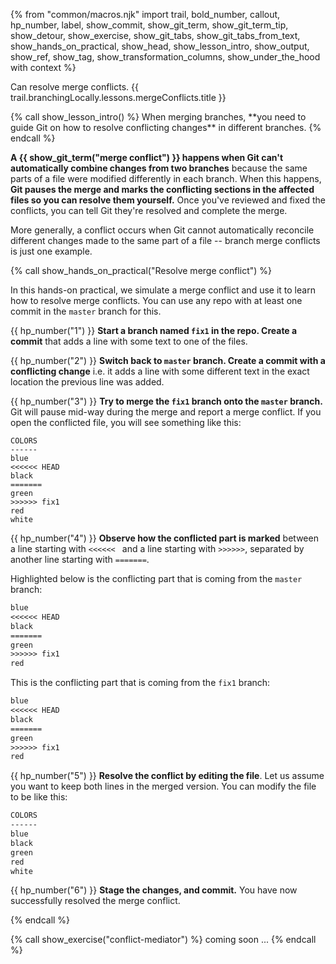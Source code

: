 {% from "common/macros.njk" import trail, bold_number, callout, hp_number, label, show_commit, show_git_term, show_git_term_tip, show_detour, show_exercise, show_git_tabs, show_git_tabs_from_text, show_hands_on_practical, show_head, show_lesson_intro, show_output, show_ref, show_tag, show_transformation_columns, show_under_the_hood with context %}

<span id="prereqs"></span>
<span id="outcomes">Can resolve merge conflicts.</span>
<span id="title">{{ trail.branchingLocally.lessons.mergeConflicts.title }}</span>

<div id="body">
{% call show_lesson_intro() %}
When merging branches, **you need to guide Git on how to resolve conflicting changes** in different branches.
{% endcall %}

**A {{ show_git_term("merge conflict") }} happens when Git can't automatically combine changes from two branches** because the same parts of a file were modified differently in each branch. When this happens, **Git pauses the merge and marks the conflicting sections in the affected files so you can resolve them yourself.** Once you've reviewed and fixed the conflicts, you can tell Git they're resolved and complete the merge.

More generally, a conflict occurs when Git cannot automatically reconcile different changes made to the same part of a file -- branch merge conflicts is just one example.

<!-- ================== start: HANDS-ON =========================== -->
{% call show_hands_on_practical("Resolve merge conflict")  %}

In this hands-on practical, we simulate a merge conflict and use it to learn how to resolve merge conflicts. You can use any repo with at least one commit in the `master` branch for this.

{{ hp_number("1") }} **Start a branch named `fix1` in the repo. Create a commit** that adds a line with some text to one of the files.

{{ hp_number("2") }} **Switch back to `master` branch. Create a commit with a conflicting change** i.e. it adds a line with some different text in the exact location the previous line was added.

<pic eager src="{{baseUrl}}/gitAndGithub/mergeConflicts/images/sourcetree_1.png" height="350" />
<p/>

{{ hp_number("3") }} **Try to merge the `fix1` branch onto the `master` branch.** Git will pause mid-way during the merge and report a merge conflict. If you open the conflicted file, you will see something like this:

``` {highlight-lines="4,6,8"}
COLORS
------
blue
<<<<<< HEAD
black
=======
green
>>>>>> fix1
red
white
```

{{ hp_number("4") }} **Observe how the conflicted part is marked** between a line starting with `<<<<<< ` and a line starting with `>>>>>>`, separated by another line starting with `=======`.

Highlighted below is the conflicting part that is coming from the `master` branch:

```txt {start-from=3 highlight-lines="5"}
blue
<<<<<< HEAD
black
=======
green
>>>>>> fix1
red
```
This is the conflicting part that is coming from the `fix1` branch:

```txt {start-from=3 highlight-lines="7"}
blue
<<<<<< HEAD
black
=======
green
>>>>>> fix1
red
```

{{ hp_number("5") }} **Resolve the conflict by editing the file**. Let us assume you want to keep both lines in the merged version. You can modify the file to be like this:

```txt {highlight-lines="4-5"}
COLORS
------
blue
black
green
red
white
```

{{ hp_number("6") }} **Stage the changes, and commit.** You have now successfully resolved the merge conflict.

{% endcall %}<!-- ===== end: HANDS-ON ============================ -->
</div>

<div id="extras">
{% call show_exercise("conflict-mediator") %}
coming soon ...
{% endcall %}
</div>
